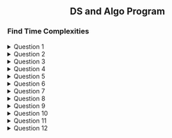 <h2 align="center">DS and Algo Program</h3>

### Find Time Complexities

<details>
<summary>Question 1</summary>

1. ```java
    class A{
        int fun1(int n) {
            int m = 0;
            for (int i = 0; i < n; i++) {
                m += 1;
            }
            return m;
        }
    }
   ```
   ```
   Ans:- O(n)
   ```

</details>
<details>
<summary>Question 2</summary>

2. ```java
    class A{
        int fun2(int n) {
            int i, j, m = 0;
            for (i = 0; i < n; i++) {
                for (j = 0; j < n; j++) {
                    m += 1;
                }
            }
            return m;
        }
    }
   ```
   ```
   Ans:- O(n^2)
   ```

</details>
<details>
<summary>Question 3</summary>

3. ```java
    class A{
        int fun3(int n) {
            int i, j, m = 0;
            for (i = 0; i < n; i++) {
                for (j = 0; j < i; j++) {
                    m += 1;
                }
            }
            return m;
        }
    }
   ```
   ```
   Ans:- O(n^2)
   ```

</details>
<details>
<summary>Question 4</summary>

4. ```java
    class A{
        int fun4(int n) {
            int i, m = 0;
            i = 1;
            while (i < n) {
                m += 1;
                i = i * 2;
            }
        return m;
        }
    }
   ```
   ```
   Ans:- O(logn)
   ```

</details>
<details>
<summary>Question 5</summary>

5. ```java
    class A{
        int fun5(int n) {
            int i, m = 0;
            i = n;
            while (i > 0) {
                m += 1;
                i = i / 2;
            }
            return m;
        }
    }
   ```
   ```
   Ans:- O(logn)
   ```

</details>
<details>
<summary>Question 6</summary>

6. ```java
    class A{
        int fun6(int n) {
            int i, j, k, m = 0;
            for (i = 0; i < n; i++) {
                for (j = 0; j < n; j++) {
                    for (k = 0; k < n; k++) 
                        m += 1;
                }
            }
            return m;
        }
    }
   ```
   ```
   Ans:- O(n^3)
   ```

</details>
<details>
<summary>Question 7</summary>

7. ```java
    class A{
        int fun7(int n) {
            int i, j, k, m = 0;
            for (i = 0; i < n; i++) {
                for (j = 0; j < n; j++) {
                    m += 1;
                }
            }
            for (i = 0; i < n; i++) {
                for (k = 0; k < n; k++) {
                    m += 1;
                }
            }
            return m;
        }
    }
   ```
   ```
   Ans:- O(n^2)
   ```

</details>
<details>
<summary>Question 8</summary>

8. ```java
    class A{
        int fun8(int n) {
            int i, j, m = 0;
            for (i = 0; i < n; i++) {
                for (j = 0; j < Math.Sqrt(n); j++) 
                    m += 1;
            }
            return m;
        }
    }
   ```
   ```
   Ans:- O(n^2)
   ```

</details>
<details>
<summary>Question 9</summary>

9. ```java
    class A{
        int fun9(int n) {
            int i, j, m = 0;
            for (i = n; i > 0; i /= 2) {
                for (j = 0; j < i; j++) {
                    m += 1;
                }
            }
            return m;
        }
    }
   ```
   ```
   Ans:- O(n)
   ```

</details>
<details>
<summary>Question 10</summary>

10. ```java
    class A{
        int fun10(int n) {
            int i, j, m = 0;
            for (i = 0; i < n; i++) {
                for (j = i; j > 0; j--) {
                    m += 1;
                }
            }
            return m;
        }
    }
    ```
    ```
    Ans:- O(n^2)
    ```

</details>
<details>
<summary>Question 11</summary>

11. ```java
    class A{
        int fun11(int n) {
            int i, j, k, m = 0;
            for (i = 0; i < n; i++) {
                for (j = i; j < n; j++) {
                    for (k = j + 1; k < n; k++) {
                        m += 1;
                    }
                }
            }
            return m;
        }
    }
    ```
    ```
    Ans:- O(n^3)
    ```

</details>
<details>
<summary>Question 12</summary>

12. ```java
    class A{
        int fun12(int n) {
            int i, j = 0, m = 0;
            for (i = 0; i < n; i++) {
                for (; j < n; j++) {
                    m += 1;
                }
            }
            return m;
        }
    }
    ```
    ```
    Ans:- O(n)
    ```

</details>
